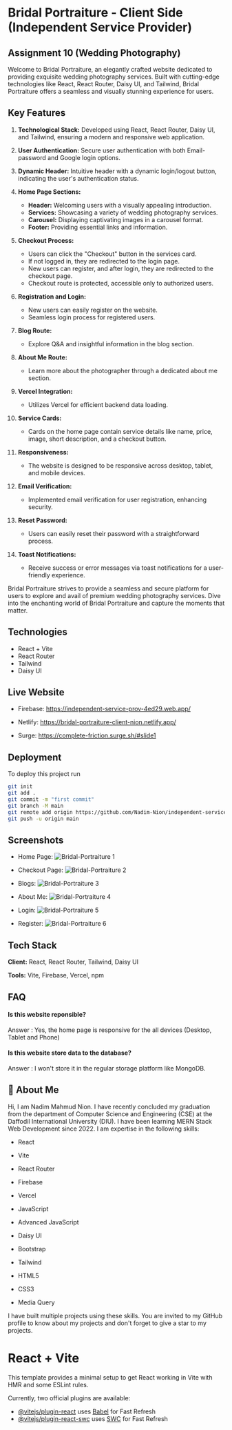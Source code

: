 # Bridal Portraiture - Client Side (Independent Service Provider)

## Assignment 10 (Wedding Photography)

Welcome to Bridal Portraiture, an elegantly crafted website dedicated to providing exquisite wedding photography services. Built with cutting-edge technologies like React, React Router, Daisy UI, and Tailwind, Bridal Portraiture offers a seamless and visually stunning experience for users.

## Key Features

1. **Technological Stack:** Developed using React, React Router, Daisy UI, and Tailwind, ensuring a modern and responsive web application.

2. **User Authentication:** Secure user authentication with both Email-password and Google login options.

3. **Dynamic Header:** Intuitive header with a dynamic login/logout button, indicating the user's authentication status.

4. **Home Page Sections:**
   - **Header:** Welcoming users with a visually appealing introduction.
   - **Services:** Showcasing a variety of wedding photography services.
   - **Carousel:** Displaying captivating images in a carousel format.
   - **Footer:** Providing essential links and information.

5. **Checkout Process:**
   - Users can click the "Checkout" button in the services card.
   - If not logged in, they are redirected to the login page.
   - New users can register, and after login, they are redirected to the checkout page.
   - Checkout route is protected, accessible only to authorized users.

6. **Registration and Login:**
   - New users can easily register on the website.
   - Seamless login process for registered users.

7. **Blog Route:**
   - Explore Q&A and insightful information in the blog section.

8. **About Me Route:**
   - Learn more about the photographer through a dedicated about me section.

9. **Vercel Integration:**
   - Utilizes Vercel for efficient backend data loading.

10. **Service Cards:**
    - Cards on the home page contain service details like name, price, image, short description, and a checkout button.

11. **Responsiveness:**
    - The website is designed to be responsive across desktop, tablet, and mobile devices.

12. **Email Verification:**
    - Implemented email verification for user registration, enhancing security.

13. **Reset Password:**
    - Users can easily reset their password with a straightforward process.

14. **Toast Notifications:**
    - Receive success or error messages via toast notifications for a user-friendly experience.

Bridal Portraiture strives to provide a seamless and secure platform for users to explore and avail of premium wedding photography services. Dive into the enchanting world of Bridal Portraiture and capture the moments that matter.


## Technologies
* React + Vite
* React Router
* Tailwind
* Daisy UI
## Live Website

* Firebase: https://independent-service-prov-4ed29.web.app/

* Netlify:  https://bridal-portraiture-client-nion.netlify.app/ 

* Surge:  https://complete-friction.surge.sh/#slide1

## Deployment

To deploy this project run

```bash
git init
git add .
git commit -m "first commit"
git branch -M main
git remote add origin https://github.com/Nadim-Nion/independent-service-provider-client.git
git push -u origin main

```


## Screenshots

* Home Page: 
![Bridal-Portraiture 1](https://github.com/Nadim-Nion/independent-service-provider-client/assets/60613933/af12259d-c66f-48e7-9fc7-d24b5b00f663)


* Checkout Page: 
![Bridal-Portraiture 2](https://github.com/Nadim-Nion/independent-service-provider-client/assets/60613933/d61a84e3-e4af-4cd7-a8d6-f27bd082f16d)

* Blogs: 
![Bridal-Portraiture 3](https://github.com/Nadim-Nion/independent-service-provider-client/assets/60613933/e40817e2-d576-4e9a-b58b-87d00f147c05)

* About Me: ![Bridal-Portraiture 4](https://github.com/Nadim-Nion/independent-service-provider-client/assets/60613933/55c16e49-c854-4326-970d-d1711db34d84)

* Login: 
![Bridal-Portraiture 5](https://github.com/Nadim-Nion/independent-service-provider-client/assets/60613933/f0fdacc7-a956-4e90-937b-34747c00d7e2)

* Register: 
![Bridal-Portraiture 6](https://github.com/Nadim-Nion/independent-service-provider-client/assets/60613933/4de42675-9fc9-471c-98a8-4b26a7ddde31)


## Tech Stack

**Client:** React, React Router, Tailwind, Daisy UI

**Tools:** Vite, Firebase, Vercel, npm


## FAQ

#### Is this website reponsible?

Answer : Yes, the home page is responsive for the all devices (Desktop, Tablet and Phone)

#### Is this website store data to the database?

Answer : I won't store it in the regular storage platform like MongoDB.

## 🚀 About Me
Hi, I am Nadim Mahmud Nion. I have recently concluded my graduation from the department of Computer Science and Engineering (CSE) at the Daffodil International University (DIU). I have been learning MERN Stack Web Development since 2022. I am expertise in the following skills:

* React 

* Vite

* React Router

* Firebase

* Vercel

* JavaScript

* Advanced JavaScript

* Daisy UI 

* Bootstrap

* Tailwind

* HTML5

* CSS3

* Media Query

I have built multiple projects using these skills. You are invited to my GitHub profile to know about my projects and don't forget to give a star to my projects.



# React + Vite

This template provides a minimal setup to get React working in Vite with HMR and some ESLint rules.

Currently, two official plugins are available:

- [@vitejs/plugin-react](https://github.com/vitejs/vite-plugin-react/blob/main/packages/plugin-react/README.md) uses [Babel](https://babeljs.io/) for Fast Refresh
- [@vitejs/plugin-react-swc](https://github.com/vitejs/vite-plugin-react-swc) uses [SWC](https://swc.rs/) for Fast Refresh
